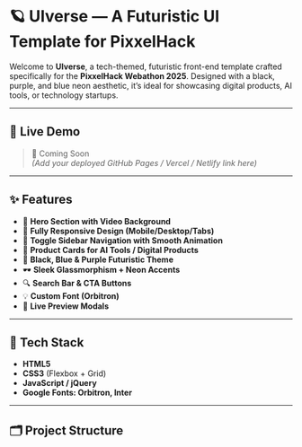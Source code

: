 

# 🪐 UIverse — A Futuristic UI Template for PixxelHack

Welcome to **UIverse**, a tech-themed, futuristic front-end template crafted specifically for the **PixxelHack Webathon 2025**. Designed with a black, purple, and blue neon aesthetic, it’s ideal for showcasing digital products, AI tools, or technology startups.

---

## 🚀 Live Demo

> 🔗 Coming Soon  
*(Add your deployed GitHub Pages / Vercel / Netlify link here)*

---

## ✨ Features

- 🎥 **Hero Section with Video Background**  
- 📱 **Fully Responsive Design (Mobile/Desktop/Tabs)**  
- 🧭 **Toggle Sidebar Navigation with Smooth Animation**  
- 🧠 **Product Cards for AI Tools / Digital Products**  
- 🧊 **Black, Blue & Purple Futuristic Theme**  
- 🕶️ **Sleek Glassmorphism + Neon Accents**  
- 🔍 **Search Bar & CTA Buttons**  
- 💡 **Custom Font (Orbitron)**  
- 💬 **Live Preview Modals**

---

## 🧩 Tech Stack

- **HTML5**
- **CSS3** (Flexbox + Grid)
- **JavaScript / jQuery**
- **Google Fonts: Orbitron, Inter**

---

## 🗂 Project Structure


